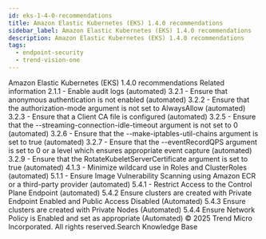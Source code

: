 ```yaml
---
id: eks-1-4-0-recommendations
title: Amazon Elastic Kubernetes (EKS) 1.4.0 recommendations
sidebar_label: Amazon Elastic Kubernetes (EKS) 1.4.0 recommendations
description: Amazon Elastic Kubernetes (EKS) 1.4.0 recommendations
tags:
  - endpoint-security
  - trend-vision-one
---
```


 Amazon Elastic Kubernetes (EKS) 1.4.0 recommendations Related information 2.1.1 - Enable audit logs (automated) 3.2.1 - Ensure that anonymous authentication is not enabled (automated) 3.2.2 - Ensure that the authorization-mode argument is not set to AlwaysAllow (automated) 3.2.3 - Ensure that a Client CA file is configured (automated) 3.2.5 - Ensure that the --streaming-connection-idle-timeout argument is not set to 0 (automated) 3.2.6 - Ensure that the --make-iptables-util-chains argument is set to true (automated) 3.2.7 - Ensure that the --eventRecordQPS argument is set to 0 or a level which ensures appropriate event capture (automated) 3.2.9 - Ensure that the RotateKubeletServerCertificate argument is set to true (automated) 4.1.3 - Minimize wildcard use in Roles and ClusterRoles (automated) 5.1.1 - Ensure Image Vulnerability Scanning using Amazon ECR or a third-party provider (automated) 5.4.1 - Restrict Access to the Control Plane Endpoint (automated) 5.4.2 Ensure clusters are created with Private Endpoint Enabled and Public Access Disabled (Automated) 5.4.3 Ensure clusters are created with Private Nodes (Automated) 5.4.4 Ensure Network Policy is Enabled and set as appropriate (Automated) © 2025 Trend Micro Incorporated. All rights reserved.Search Knowledge Base